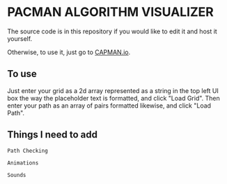 # PACMAN ALGORITHM VISUALIZER

The source code is in this repository if you would like to edit it and host it yourself.

Otherwise, to use it, just go to [CAPMAN.io](https://github.com/facebook/create-react-app).

## To use

Just enter your grid as a 2d array represented as a string in the top left UI box the way the placeholder text is formatted, and click "Load Grid".  Then enter your path as an array of pairs formatted likewise, and click "Load Path".

## Things I need to add

`Path Checking`

`Animations`

`Sounds`
